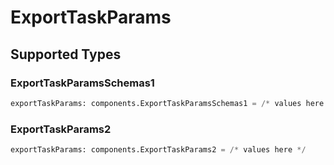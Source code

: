 # ExportTaskParams


## Supported Types

### ExportTaskParamsSchemas1

```python
exportTaskParams: components.ExportTaskParamsSchemas1 = /* values here */
```

### ExportTaskParams2

```python
exportTaskParams: components.ExportTaskParams2 = /* values here */
```


